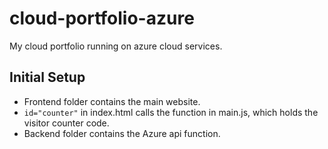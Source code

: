 # cloud-portfolio-azure
My cloud portfolio running on azure cloud services.

## Initial Setup
- Frontend folder contains the main website.
- ``` id="counter" ``` in index.html calls the function in main.js, which holds the visitor counter code.
- Backend folder contains the Azure api function.